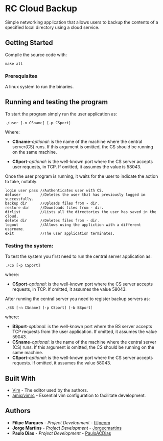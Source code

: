# RC Cloud Backup

Simple networking application that allows users to backup the contents of a 
specified local directory using a cloud service.
## Getting Started

Compile the source code with:
```
make all
```
### Prerequisites

A linux system to run the binaries.

## Running and testing the program

To start the program simply run the user application as:
```
./user [-n CSname] [-p CSport]
 ```
Where:
* **CSname**-*optional*: is the name of the machine where the central server(CS) runs.
If this argument is omitted, the CS should be running on the same machine.

* **CSport**-*optional*: is the well-known port where the CS server accepts user requests,
in TCP. If omitted, it assumes the value is 58043.

Once the user program is running, it waits for the user to indicate the action to take, notably:
```
login user pass //Authenticates user with CS.
deluser         //Deletes the user that has previously logged in successfully.
backup dir      //Uploads files from - dir.
restore dir     //Downloads files from - dir.
dirlist         //Lists all the directories the user has saved in the cloud.
delete dir      //Deletes files from - dir.
logout          //Allows using the appliction with a different username.
exit            //The user application terminates.
```
### Testing the system:

To test the system you first need to run the central server application as:
```
./CS [-p CSport]
```
where:
* **CSport**-*optional*: is the well-known port where the CS server accepts requests, in 
TCP. If omitted, it assumes the value 58043.

After running the central server you need to register backup servers as:
```
./BS [-n CSname] [-p CSport] [-b BSport]
```
where:
* **BSport**-*optional*: is the well-known port where the BS server accepts TCP requests 
from the user application. If omitted, it assumes the value 59043.
* **CSname**-*optional*: is the name of the machine where the central server (CS) runs.
If this argument is omitted, the CS should be running on the same machine.
* **CSport**-*optional*: is the well-known port where the CS server accepts requests. 
If omitted, it assumes the value 58043.

## Built With

* [Vim](https://www.vim.org/) - The editor used by the authors.
* [amix/vimrc](https://github.com/amix/vimrc) - Essential vim configuration to facilitate development.

## Authors

* **Filipe Marques** - *Project Development* - [filipeom](https://github.com/filipeom)
* **Jorge Martins** - *Project Development* - [Jorgecmartins](https://github.com/Jorgecmartins)
* **Paulo Dias** - *Project Development* - [PauloACDias](https://github.com/PauloACDias)

